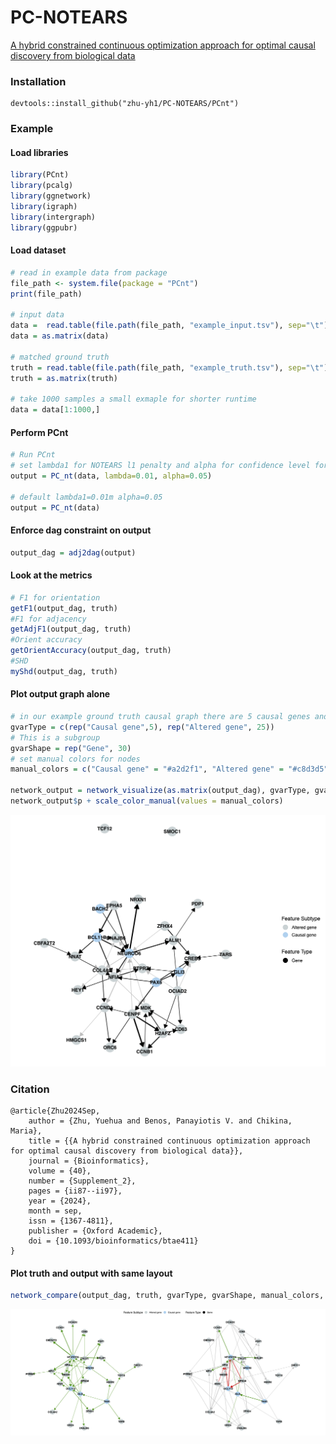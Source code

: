 # PC-NOTEARS
[A hybrid constrained continuous optimization approach for optimal causal discovery from biological data](https://academic.oup.com/bioinformatics/article/40/Supplement_2/ii87/7749067)

### Installation
```
devtools::install_github("zhu-yh1/PC-NOTEARS/PCnt")
```

### Example

#### Load libraries
``` r
library(PCnt)
library(pcalg)
library(ggnetwork)
library(igraph)
library(intergraph)
library(ggpubr)
```

#### Load dataset
```r
# read in example data from package
file_path <- system.file(package = "PCnt")
print(file_path)

# input data
data =  read.table(file.path(file_path, "example_input.tsv"), sep="\t")
data = as.matrix(data)

# matched ground truth
truth = read.table(file.path(file_path, "example_truth.tsv"), sep="\t")
truth = as.matrix(truth)

# take 1000 samples a small exmaple for shorter runtime
data = data[1:1000,]
```
#### Perform PCnt
```r
# Run PCnt
# set lambda1 for NOTEARS l1 penalty and alpha for confidence level for PC
output = PC_nt(data, lambda=0.01, alpha=0.05)

# default lambda1=0.01m alpha=0.05
output = PC_nt(data)
```

#### Enforce dag constraint on output
```r
output_dag = adj2dag(output)
```

#### Look at the metrics
```r
# F1 for orientation
getF1(output_dag, truth)
#F1 for adjacency
getAdjF1(output_dag, truth)
#Orient accuracy
getOrientAccuracy(output_dag, truth)
#SHD
myShd(output_dag, truth)
```

#### Plot output graph alone
```r
# in our example ground truth causal graph there are 5 causal genes and 25 altered genes. 
gvarType = c(rep("Causal gene",5), rep("Altered gene", 25))
# This is a subgroup
gvarShape = rep("Gene", 30)
# set manual colors for nodes
manual_colors = c("Causal gene" = "#a2d2f1", "Altered gene" = "#c8d3d5")

network_output = network_visualize(as.matrix(output_dag), gvarType, gvarShape)
network_output$p + scale_color_manual(values = manual_colors)
```
![image text](https://github.com/zhu-yh1/PC-NOTEARS/blob/main/exmaples/output_network.png)

### Citation
```
@article{Zhu2024Sep,
	author = {Zhu, Yuehua and Benos, Panayiotis V. and Chikina, Maria},
	title = {{A hybrid constrained continuous optimization approach for optimal causal discovery from biological data}},
	journal = {Bioinformatics},
	volume = {40},
	number = {Supplement_2},
	pages = {ii87--ii97},
	year = {2024},
	month = sep,
	issn = {1367-4811},
	publisher = {Oxford Academic},
	doi = {10.1093/bioinformatics/btae411}
}
```

#### Plot truth and output with same layout
```r
network_compare(output_dag, truth, gvarType, gvarShape, manual_colors, seed = 2)
```
![image text](https://github.com/zhu-yh1/PC-NOTEARS/blob/main/exmaples/network_compare.png)
